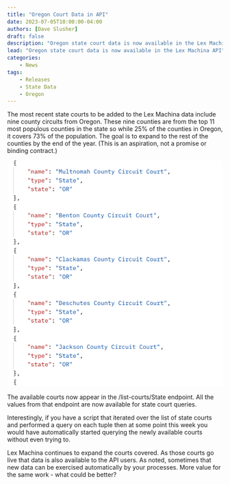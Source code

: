 ```yaml
---
title: "Oregon Court Data in API"
date: 2023-07-05T10:00:00-04:00
authors: [Dave Slusher]
draft: false
description: "Oregon state court data is now available in the Lex Machina API"
lead: "Oregon state court data is now available in the Lex Machina API"
categories:
    - News
tags: 
    - Releases
    - State Data
    - Oregon
---
```

The most recent state courts to be added to the Lex Machina data include nine county circuits from Oregon. These nine counties are from the top 11 most populous counties in the state so while 25% of the counties in Oregon, it covers 73% of the population. The goal is to expand to the rest of the counties by the end of the year. (This is an aspiration, not a promise or binding contract.)

![The JSON Output of Oregon courts from the /list-courts/State endpoint](OregonStateCourts.png)

The available courts now appear in the /list-courts/State endpoint. All the values from that endpoint are now available for state court queries.

Interestingly, if you have a script that iterated over the list of state courts and performed a query on each tuple then at some point this week you would have automatically started querying the newly available courts without even trying to.

Lex Machina continues to expand the courts covered. As those courts go live that data is also available to the API users. As noted, sometimes that new data can be exercised automatically by your processes. More value for the same work - what could be better?